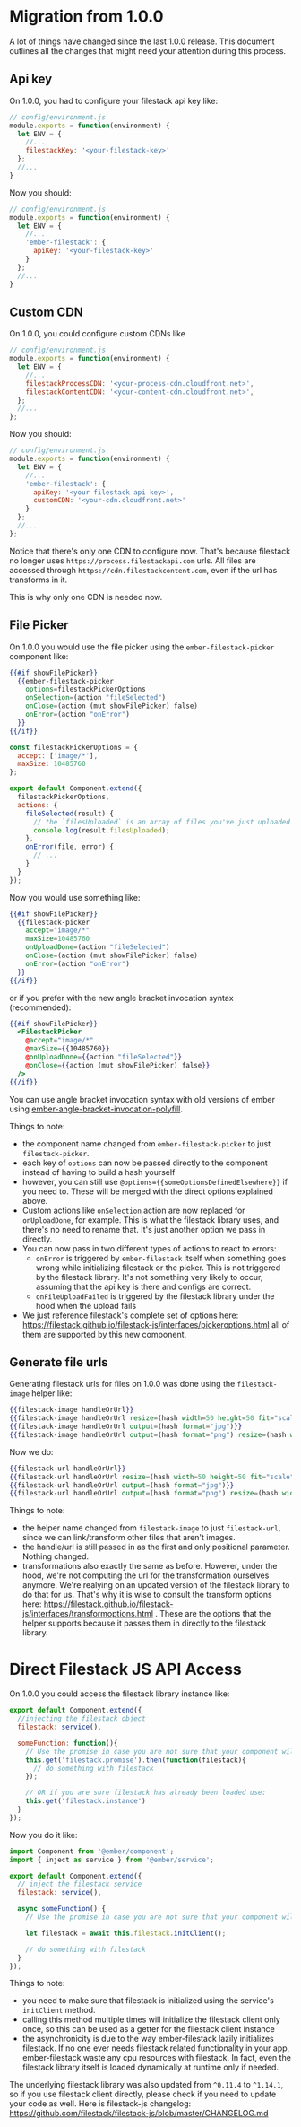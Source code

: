 # Migration from 1.0.0

A lot of things have changed since the last 1.0.0 release. This document outlines all the changes
that might need your attention during this process.

## Api key

On 1.0.0, you had to configure your filestack api key like:

```js
// config/environment.js
module.exports = function(environment) {
  let ENV = {
    //...
    filestackKey: '<your-filestack-key>'
  };
  //...
}
```

Now you should:

```js
// config/environment.js
module.exports = function(environment) {
  let ENV = {
    //...
    'ember-filestack': {
      apiKey: '<your-filestack-key>'
    }
  };
  //...
}
```

## Custom CDN

On 1.0.0, you could configure custom CDNs like

```js
// config/environment.js
module.exports = function(environment) {
  let ENV = {
    //...
    filestackProcessCDN: '<your-process-cdn.cloudfront.net>',
    filestackContentCDN: '<your-content-cdn.cloudfront.net>',
  };
  //...
};
```

Now you should:

```js
// config/environment.js
module.exports = function(environment) {
  let ENV = {
    //...
    'ember-filestack': {
      apiKey: '<your filestack api key>',
      customCDN: '<your-cdn.cloudfront.net>'
    }
  };
  //...
};
```

Notice that there's only one CDN to configure now. That's because filestack no longer
uses `https://process.filestackapi.com` urls. All files are accessed through `https://cdn.filestackcontent.com`,
even if the url has transforms in it.

This is why only one CDN is needed now.

## File Picker

On 1.0.0 you would use the file picker using the `ember-filestack-picker` component like:

```hbs
{{#if showFilePicker}}
  {{ember-filestack-picker
    options=filestackPickerOptions
    onSelection=(action "fileSelected")
    onClose=(action (mut showFilePicker) false)
    onError=(action "onError")
  }}
{{/if}}
```

```js
const filestackPickerOptions = {
  accept: ['image/*'],
  maxSize: 10485760
};

export default Component.extend({
  filestackPickerOptions,
  actions: {
    fileSelected(result) {
      // the `filesUploaded` is an array of files you've just uploaded
      console.log(result.filesUploaded);
    },
    onError(file, error) {
      // ...
    }
  }
});
```

Now you would use something like:

```hbs
{{#if showFilePicker}}
  {{filestack-picker
    accept="image/*"
    maxSize=10485760
    onUploadDone=(action "fileSelected")
    onClose=(action (mut showFilePicker) false)
    onError=(action "onError")
  }}
{{/if}}
```

or if you prefer with the new angle bracket invocation syntax (recommended):

```hbs
{{#if showFilePicker}}
  <FilestackPicker
    @accept="image/*"
    @maxSize={{10485760}}
    @onUploadDone={{action "fileSelected"}}
    @onClose={{action (mut showFilePicker) false}}
  />
{{/if}}
```

You can use angle bracket invocation syntax with old versions of ember using [ember-angle-bracket-invocation-polyfill](https://github.com/rwjblue/ember-angle-bracket-invocation-polyfill).

Things to note:
- the component name changed from `ember-filestack-picker` to just `filestack-picker`.
- each key of `options` can now be passed directly to the component instead of having to build a hash yourself
- however, you can still use `@options={{someOptionsDefinedElsewhere}}` if you need to. These will be merged with the direct options explained above.
- Custom actions like `onSelection` action are now replaced for `onUploadDone`, for example. This is what the filestack library uses, and there's no need to rename that. It's just another option we pass in directly.
- You can now pass in two different types of actions to react to errors:
  - `onError` is triggered by `ember-filestack` itself when something goes wrong while initializing filestack or the picker. This is not triggered by the filestack library. It's not something very likely to occur, assuming that the api key is there and configs are correct.
  - `onFileUploadFailed` is triggered by the filestack library under the hood when the upload fails
- We just reference filestack's complete set of options here: https://filestack.github.io/filestack-js/interfaces/pickeroptions.html all of them are supported by this new component.

## Generate file urls

Generating filestack urls for files on 1.0.0 was done using the `filestack-image` helper like:

```hbs
{{filestack-image handleOrUrl}}
{{filestack-image handleOrUrl resize=(hash width=50 height=50 fit="scale")}}
{{filestack-image handleOrUrl output=(hash format="jpg")}}
{{filestack-image handleOrUrl output=(hash format="png") resize=(hash width=500 height=500 fit="max")}}
```

Now we do:

```hbs
{{filestack-url handleOrUrl}}
{{filestack-url handleOrUrl resize=(hash width=50 height=50 fit="scale")}}
{{filestack-url handleOrUrl output=(hash format="jpg")}}
{{filestack-url handleOrUrl output=(hash format="png") resize=(hash width=500 height=500 fit="max")}}
```

Things to note:
- the helper name changed from `filestack-image` to just `filestack-url`, since we can link/transform other files that aren't images.
- the handle/url is still passed in as the first and only positional parameter. Nothing changed.
- transformations also exactly the same as before. However, under the hood, we're not computing the url for the transformation ourselves anymore. We're realying on an updated version of the filestack library to do that for us. That's why it is wise to consult the transform options here: https://filestack.github.io/filestack-js/interfaces/transformoptions.html . These are the options that the helper supports because it passes them in directly to the filestack library.

# Direct Filestack JS API Access

On 1.0.0 you could access the filestack library instance like:

```js
export default Component.extend({
  //injecting the filestack object
  filestack: service(),

  someFunction: function(){
    // Use the promise in case you are not sure that your component will be initialized after filestack has been loaded
    this.get('filestack.promise').then(function(filestack){
      // do something with filestack
    });

    // OR if you are sure filestack has already been loaded use:
    this.get('filestack.instance')
  }
});
```

Now you do it like:

```js
import Component from '@ember/component';
import { inject as service } from '@ember/service';

export default Component.extend({
  // inject the filestack service
  filestack: service(),

  async someFunction() {
    // Use the promise in case you are not sure that your component will be initialized after filestack has been loaded

    let filestack = await this.filestack.initClient();

    // do something with filestack
  }
});
```

Things to note:
- you need to make sure that filestack is initialized using the service's `initClient` method.
- calling this method multiple times will initialize the filestack client only once, so this can be used as a getter for the filestack client instance
- the asynchronicity is due to the way ember-filestack lazily initializes filestack. If no one ever needs filestack related functionality in your app, ember-filestack waste any cpu resources with filestack. In fact, even the filestack library itself is loaded dynamically at runtime only if needed.

The underlying filestack library was also updated from `^0.11.4` to `^1.14.1`, so if you use filestack client directly,
please check if you need to update your code as well. Here is filestack-js changelog: https://github.com/filestack/filestack-js/blob/master/CHANGELOG.md
